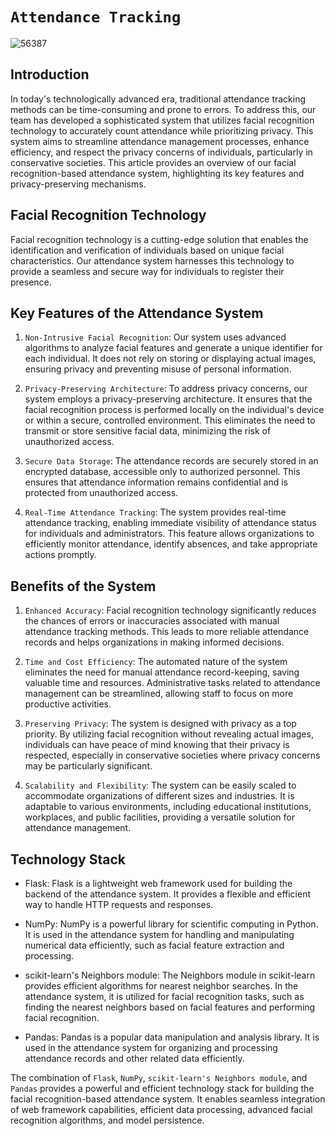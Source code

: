 # `Attendance Tracking`
![56387](https://github.com/Team3python/student-attendance-AI/assets/60603704/004e5e05-f289-4a82-bd1d-17f7bcb756b1)

## Introduction
In today's technologically advanced era, traditional attendance tracking methods can be time-consuming and prone to errors. To address this, our team has developed a sophisticated system that utilizes facial recognition technology to accurately count attendance while prioritizing privacy. This system aims to streamline attendance management processes, enhance efficiency, and respect the privacy concerns of individuals, particularly in conservative societies. This article provides an overview of our facial recognition-based attendance system, highlighting its key features and privacy-preserving mechanisms.

## Facial Recognition Technology
Facial recognition technology is a cutting-edge solution that enables the identification and verification of individuals based on unique facial characteristics. Our attendance system harnesses this technology to provide a seamless and secure way for individuals to register their presence.

## Key Features of the Attendance System
1. `Non-Intrusive Facial Recognition`: Our system uses advanced algorithms to analyze facial features and generate a unique identifier for each individual. It does not rely on storing or displaying actual images, ensuring privacy and preventing misuse of personal information.

2. `Privacy-Preserving Architecture`: To address privacy concerns, our system employs a privacy-preserving architecture. It ensures that the facial recognition process is performed locally on the individual's device or within a secure, controlled environment. This eliminates the need to transmit or store sensitive facial data, minimizing the risk of unauthorized access.

3. `Secure Data Storage`: The attendance records are securely stored in an encrypted database, accessible only to authorized personnel. This ensures that attendance information remains confidential and is protected from unauthorized access.

4. `Real-Time Attendance Tracking`: The system provides real-time attendance tracking, enabling immediate visibility of attendance status for individuals and administrators. This feature allows organizations to efficiently monitor attendance, identify absences, and take appropriate actions promptly.

## Benefits of the System
1. `Enhanced Accuracy`: Facial recognition technology significantly reduces the chances of errors or inaccuracies associated with manual attendance tracking methods. This leads to more reliable attendance records and helps organizations in making informed decisions.

2. `Time and Cost Efficiency`: The automated nature of the system eliminates the need for manual attendance record-keeping, saving valuable time and resources. Administrative tasks related to attendance management can be streamlined, allowing staff to focus on more productive activities.

3. `Preserving Privacy`: The system is designed with privacy as a top priority. By utilizing facial recognition without revealing actual images, individuals can have peace of mind knowing that their privacy is respected, especially in conservative societies where privacy concerns may be particularly significant.

4. `Scalability and Flexibility`: The system can be easily scaled to accommodate organizations of different sizes and industries. It is adaptable to various environments, including educational institutions, workplaces, and public facilities, providing a versatile solution for attendance management.

## Technology Stack

- Flask: Flask is a lightweight web framework used for building the backend of the attendance system. It provides a flexible and efficient way to handle HTTP requests and responses.

- NumPy: NumPy is a powerful library for scientific computing in Python. It is used in the attendance system for handling and manipulating numerical data efficiently, such as facial feature extraction and processing.

- scikit-learn's Neighbors module: The Neighbors module in scikit-learn provides efficient algorithms for nearest neighbor searches. In the attendance system, it is utilized for facial recognition tasks, such as finding the nearest neighbors based on facial features and performing facial recognition.

- Pandas: Pandas is a popular data manipulation and analysis library. It is used in the attendance system for organizing and processing attendance records and other related data efficiently.



The combination of `Flask`, `NumPy`, `scikit-learn's Neighbors module`, and `Pandas` provides a powerful and efficient technology stack for building the facial recognition-based attendance system. It enables seamless integration of web framework capabilities, efficient data processing, advanced facial recognition algorithms, and model persistence.


